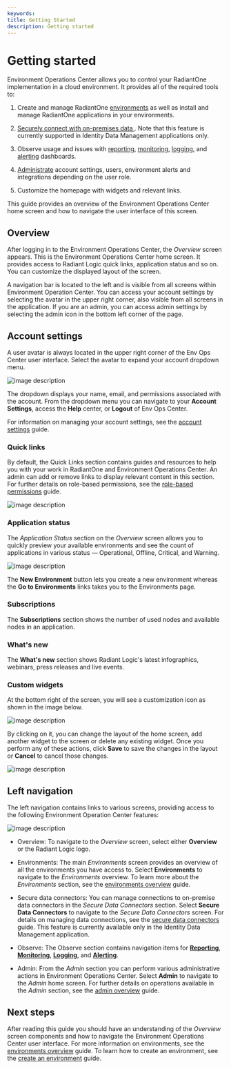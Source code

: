 ```yaml
---
keywords:
title: Getting Started
description: Getting started
---
```

# Getting started

Environment Operations Center allows you to control your RadiantOne implementation in a cloud environment. It provides all of the required tools to:
 
1. Create and manage RadiantOne [environments](../environments/environment-overview/environments.md) as well as install and manage RadiantOne applications in your environments. 

2. [Securely connect with on-premises data ](../secure-data-connector/configure-sdc-service.md). Note that this feature is currently supported in Identity Data Management applications only.

3. Observe usage and issues with [reporting](../reporting/reporting-overview.md), [monitoring](../monitoring/monitoring-overview.md), [logging](../environments/logging/environment-logs.md), and [alerting](../environments/environment-details/alert-management-overview.md) dashboards.

4. [Administrate](../admin/admin-overview.md) account settings, users, environment alerts and integrations depending on the user role.  

5. Customize the homepage with widgets and relevant links.  

This guide provides an overview of the Environment Operations Center home screen and how to navigate the user interface of this screen.

## Overview
After logging in to the Environment Operations Center, the *Overview* screen appears. This is the Environment Operations Center home screen. It provides access to Radiant Logic quick links, application status and so on. You can customize the displayed layout of the screen. 

A navigation bar is located to the left and is visible from all screens within Environment Operation Center. You can access your account settings by selecting the avatar in the upper right corner, also visible from all screens in the application. If you are an admin, you can access admin settings by selecting the admin icon in the bottom left corner of the page. 

## Account settings

A user avatar is always located in the upper right corner of the Env Ops Center user interface. Select the avatar to expand your account dropdown menu. 

![image description](Media/profile-icon.png)

The dropdown displays your name, email, and permissions associated with the account. From the dropdown menu you can navigate to your **Account Settings**, access the **Help** center, or **Logout** of Env Ops Center.

For information on managing your account settings, see the [account settings](../admin/account-settings/update-account.md) guide.


### Quick links

By default, the Quick Links section contains guides and resources to help you with your work in RadiantOne and Environment Operations Center. An admin can add or remove links to display relevant content in this section. For further details on role-based permissions, see the [role-based permissions](../admin/role-based-permission/role-based-permissions.md) guide.

![image description](Media/documentation-link.png)

### Application status 

The *Application Status* section on the *Overview* screen allows you to quickly preview your available environments and see the count of applications in various status — Operational, Offline, Critical, and Warning.

![image description](Media/env-section.png)

The **New Environment** button lets you create a new environment whereas the **Go to Environments** links takes you to the Environments page. 

### Subscriptions

The **Subscriptions** section shows the number of used nodes and available nodes in an application. 


### What's new

The **What's new** section shows Radiant Logic's latest infographics, webinars, press releases and live events. 

### Custom widgets

At the bottom right of the screen, you will see a customization icon as shown in the image below.

![image description](Media/custom-widget.png)

By clicking on it, you can change the layout of the home screen, add another widget to the screen or delete any existing widget. Once you perform any of these actions, click **Save** to save the changes in the layout or **Cancel** to cancel those changes. 

 ![image description](Media/customize.png)


## Left navigation

The left navigation contains links to various screens, providing access to the following Environment Operation Center features:

![image description](Media/left-nav.png)

- Overview: To navigate to the *Overview* screen, select either **Overview** or the Radiant Logic logo.

- Environments: The main *Environments* screen provides an overview of all the environments you have access to. Select **Environments** to navigate to the *Environments* overview. To learn more about the *Environments* section, see the [environments overview](../environments/environment-overview/environments.md) guide.

- Secure data connectors: You can manage connections to on-premise data connectors in the *Secure Data Connectors* section. Select **Secure Data Connectors** to navigate to the *Secure Data Connectors* screen. For details on managing data connections, see the [secure data connectors](../secure-data-connectors/data-connectors-overview.md) guide. This feature is currently available only in the Identity Data Management application.

- Observe: The Observe section contains navigation items for **[Reporting](../reporting/reporting-overview.md)**, **[Monitoring](../monitoring/monitoring-overview.md)**, **[Logging](../environments/logging/environment-logs.md)**, and **[Alerting](../environments/environment-details/alert-management-overview.md)**.

- Admin: From the *Admin* section you can perform various administrative actions in Environment Operations Center. Select **Admin** to navigate to the *Admin* home screen. For further details on operations available in the *Admin* section, see the [admin overview](../admin/admin-overview.md) guide.

## Next steps

After reading this guide you should have an understanding of the *Overview* screen components and how to navigate the Environment Operations Center user interface. For more information on environments, see the [environments overview](../environments/environment-overview/environments.md) guide. To learn how to create an environment, see the [create an environment](../environments/environment-overview/create-environments.md) guide.
